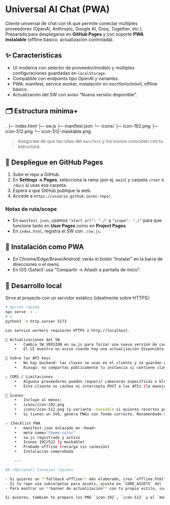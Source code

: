 # Universal AI Chat (PWA)

Cliente universal de chat con IA que permite conectar múltiples proveedores (OpenAI, Anthropic, Google AI, Groq, Together, etc.). Preparado para desplegarse en **GitHub Pages** y con soporte **PWA instalable** (offline básico, actualización controlada).

## ✨ Características
- UI moderna con selector de proveedor/modelo y múltiples configuraciones guardadas en `localStorage`.
- Compatible con endpoints tipo OpenAI y variantes.
- PWA: manifest, service worker, instalación en escritorio/móvil, offline básico.
- Actualización del SW con aviso “Nueva versión disponible”.

## 🗂 Estructura mínima+
.
├─ index.html
├─ sw.js
├─ manifest.json
└─ icons/
├─ icon-192.png
├─ icon-512.png
└─ icon-512-maskable.png

> Asegúrate de que las rutas del `manifest` y los iconos coinciden con tu estructura.

## 🚀 Despliegue en GitHub Pages
1. Sube el repo a GitHub.
2. En **Settings → Pages**, selecciona la rama (por ej. `main`) y carpeta `/root` o `/docs` si usas esa carpeta.
3. Espera a que GitHub publique la web.
4. Accede a `https://usuario.github.io/mi-repo/`.

### Notas de ruta/scope
- En `manifest.json`, usamos `"start_url": "./"` y `"scope": "./"` para que funcione tanto en **User Pages** como en **Project Pages**.
- En `index.html`, registra el SW con `./sw.js`.

## 📲 Instalación como PWA
- En Chrome/Edge/Brave/Android: verás el botón “Instalar” en la barra de direcciones o el menú.
- En iOS (Safari): usa “Compartir → Añadir a pantalla de inicio”.

## 🔧 Desarrollo local
Sirve el proyecto con un servidor estático (idealmente sobre HTTPS):
```bash
# Opción rápida
npx serve -s .
# o
python3 -m http.server 5173

Los service workers requieren HTTPS o http://localhost.

🔄 Actualizaciones del SW
	•	Cambia SW_VERSION en sw.js para forzar una nueva versión de caché.
	•	El UI muestra un aviso cuando hay una actualización disponible (botón Actualizar que hace skipWaiting y recarga).

🔐 Sobre las API keys
	•	No hay backend: las claves se usan en el cliente y se guardan en localStorage si tú lo decides.
	•	Riesgo: no compartas públicamente tu instancia si contiene claves. Para producción multiusuario, crea un backend proxy con control de uso y CORS.

⚠️ CORS / Limitaciones
	•	Algunos proveedores pueden requerir cabeceras específicas o bloquear peticiones desde el navegador por CORS.
	•	Este cliente no cachea ni intercepta POST a las APIs (lo maneja la red en tiempo real).

🧰 Iconos
	•	Incluye al menos:
	•	icons/icon-192.png
	•	icons/icon-512.png (y variante -maskable si quieres recortes perfectos).
	•	Si tienes un SVG, genera PNGs con fondo correcto. Recomendado maskable para Android.

✅ Checklist PWA
	•	manifest.json enlazado en <head>
	•	meta name="theme-color"
	•	sw.js registrado y activo
	•	Iconos 192/512 (y maskable)
	•	Probado offline (recarga sin conexión)
	•	Instalación comprobada

    ---

## (Opcional) Consejos rápidos

- Si quieres un **fallback offline** más elaborado, crea `offline.html` y cámbialo en el SW (en lugar de `OFFLINE_HTML` inline).
- Si tu repo usa subcarpetas para assets, ajusta en `CORE_ASSETS` del `sw.js`.
- Para mostrar un **banner de actualización** con tu propio estilo, sustituye el pequeño `promptUpdate` del snippet por un modal/tostada de tu UI.

Si quieres, también te preparo los PNG `icon-192`, `icon-512` y el `maskable` a partir del SVG que ya tienes.